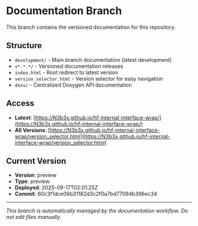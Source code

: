 # Documentation Branch

This branch contains the versioned documentation for this repository.

## Structure

- `development/` - Main branch documentation (latest development)
- `v*.*.*/` - Versioned documentation releases
- `index.html` - Root redirect to latest version
- `version_selector.html` - Version selector for easy navigation
- `doxs/` - Centralized Doxygen API documentation

## Access

- **Latest**: [https://N3b3x.github.io/hf-internal-interface-wrap/](https://N3b3x.github.io/hf-internal-interface-wrap/)
- **All Versions**: [https://N3b3x.github.io/hf-internal-interface-wrap/version_selector.html](https://N3b3x.github.io/hf-internal-interface-wrap/version_selector.html)

## Current Version

- **Version**: preview
- **Type**: preview
- **Deployed**: 2025-09-17T02:01:25Z
- **Commit**: 60c3f1dce06b31182d3c2f0a7bd77094b396ec34

---

*This branch is automatically managed by the documentation workflow. Do not edit files manually.*

